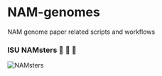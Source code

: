 # NAM-genomes
NAM genome paper related scripts and workflows
### ISU NAMsters :corn: :corn: :corn:
![NAMsters](assets/NAMster2.png)
